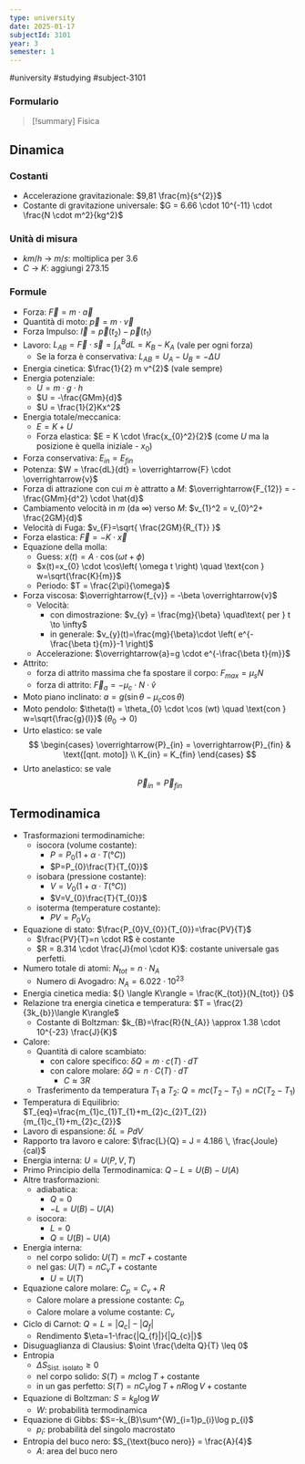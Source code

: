 ```yaml
---
type: university
date: 2025-01-17
subjectId: 3101
year: 3
semester: 1
---
```

#university #studying #subject-3101
### Formulario
> [!summary] Fisica

## Dinamica
### Costanti
- Accelerazione gravitazionale: $9,81 \frac{m}{s^{2}}$
- Costante di gravitazione universale: $G = 6.66 \cdot 10^{-11} \cdot \frac{N \cdot m^2}{kg^2}$
### Unità di misura
- $km/h$ -> $m/s$: moltiplica per $3.6$
- ${} C {}$ -> $K$: aggiungi $273.15$
### Formule
- Forza: $\overrightarrow{F} = m \cdot \overrightarrow{a}$
- Quantità di moto: $\overrightarrow{p}= m \cdot \overrightarrow{v}$
- Forza Impulso: $\overrightarrow{I} = \overrightarrow{p}(t_{2})-\overrightarrow{p}(t_{1})$
- Lavoro: $L_{AB}=\overrightarrow{F} \cdot \overrightarrow{s} =\int^{B}_{A}dL = K_{B} - K_{A}$ (vale per ogni forza)
	- Se la forza è conservativa: $L_{AB} = U_{A} - U_{B} = - \Delta U$
- Energia cinetica: $\frac{1}{2} m v^{2}$ (vale sempre)
- Energia potenziale:
	- $U = m \cdot g \cdot h$
	- $U = -\frac{GMm}{d}$
	- $U = \frac{1}{2}Kx^2$
- Energia totale/meccanica:
	- $E = K + U$
	- Forza elastica: $E = K \cdot \frac{x_{0}^2}{2}$ (come $U$ ma la posizione è quella iniziale - $x_{0}$)
- Forza conservativa: $E_{in} = E_{fin}$
- Potenza: $W = \frac{dL}{dt} = \overrightarrow{F} \cdot \overrightarrow{v}$
- Forza di attrazione con cui $m$ è attratto a $M$: $\overrightarrow{F_{12}} = - \frac{GMm}{d^2} \cdot \hat{d}$
- Cambiamento velocità in $m$ (da $\infty$) verso $M$: $v_{1}^2 = v_{0}^2+ \frac{2GM}{d}$
- Velocità di Fuga: $v_{F}=\sqrt{ \frac{2GM}{R_{T}} }$
- Forza elastica: $\overrightarrow{F}=-K \cdot \overrightarrow{x}$
- Equazione della molla:
	- Guess: $x(t)=A \cdot \cos(\omega t + \phi)$
	- $x(t)=x_{0} \cdot \cos\left( \omega t \right) \quad \text{con } w=\sqrt{\frac{K}{m}}$
	- Periodo: $T = \frac{2\pi}{\omega}$
- Forza viscosa: $\overrightarrow{f_{v}} = -\beta \overrightarrow{v}$
	- Velocità:
		- con dimostrazione: $v_{y} = \frac{mg}{\beta} \quad\text{ per } t \to \infty$
		- in generale: $v_{y}(t)=\frac{mg}{\beta}\cdot \left( e^{- \frac{\beta t}{m}}-1 \right)$
	- Accelerazione: $\overrightarrow{a}=g \cdot e^{-\frac{\beta t}{m}}$
- Attrito:
	- forza di attrito massima che fa spostare il corpo: $F_{max} = \mu_{s} N$
	- forza di attrito: $\overrightarrow{F}_{a}=- \mu_{c} \cdot N \cdot \hat{v}$
- Moto piano inclinato: $a = g(\sin \theta - \mu_{c}\cos \theta)$
- Moto pendolo: $\theta(t) = \theta_{0} \cdot \cos (wt) \quad \text{con } w=\sqrt{\frac{g}{l}}$ ($\theta_{0} \to 0$)
- Urto elastico: se vale  $$
\begin{cases}
\overrightarrow{P}_{in} = \overrightarrow{P}_{fin} & \text{[qnt. moto]} \\
K_{in} = K_{fin}
\end{cases}
$$
- Urto anelastico: se vale $$\overrightarrow{P}_{in} = \overrightarrow{P}_{fin}$$
## Termodinamica
- Trasformazioni termodinamiche:
	- isocora (volume costante):
		- $P=P_{0}(1+\alpha \cdot T(°C))$
		- $P=P_{0}\frac{T}{T_{0}}$
	- isobara (pressione costante):
		- $V=V_{0}(1+\alpha \cdot T(°C))$
		- $V=V_{0}\frac{T}{T_{0}}$
	- isoterma (temperature costante):
		- $PV = P_{0}V_{0}$
- Equazione di stato: $\frac{P_{0}V_{0}}{T_{0}}=\frac{PV}{T}$
	- $\frac{PV}{T}=n \cdot R$ è costante
	- $R = 8.314 \cdot \frac{J}{mol \cdot K}$: costante universale gas perfetti.
- Numero totale di atomi: $N_{tot}= n \cdot N_{A}$
	- Numero di Avogadro: $N_{A}= 6.022 \cdot 10^{23}$
- Energia cinetica media: ${} \langle K\rangle = \frac{K_{tot}}{N_{tot}} {}$
- Relazione tra energia cinetica e temperatura: $T = \frac{2}{3k_{b}}\langle K\rangle$
	- Costante di Boltzman: $k_{B}=\frac{R}{N_{A}} \approx 1.38 \cdot 10^{-23} \frac{J}{K}$
- Calore:
	- Quantità di calore scambiato:
		- con calore specifico: $\delta Q = m \cdot c(T) \cdot dT$
		- con calore molare: $\delta Q = n \cdot C(T) \cdot dT$
			- $C \approx 3R$
	- Trasferimento da temperatura $T_{1}$ a $T_{2}$: $Q = mc(T_{2}-T_{1})=nC(T_{2}-T_{1})$
- Temperatura di Equilibrio: $T_{eq}=\frac{m_{1}c_{1}T_{1}+m_{2}c_{2}T_{2}}{m_{1}c_{1}+m_{2}c_{2}}$
- Lavoro di espansione: $\delta L = PdV$
- Rapporto tra lavoro e calore: $\frac{L}{Q} = J = 4.186 \, \frac{Joule}{cal}$
- Energia interna: $U=U(P,V,T)$
- Primo Principio della Termodinamica: $Q - L = U(B)-U(A)$
- Altre trasformazioni:
	- adiabatica:
		- $Q = 0$
		- $-L = U(B)-U(A)$
	- isocora:
		- $L=0$
		- $Q = U(B)-U(A)$
- Energia interna: 
	- nel corpo solido: $U(T)=mcT+\text{costante}$
	- nel gas: ${} U(T)=nC_{v}T+\text{costante}$
		- $U = U(T)$
- Equazione calore molare: $C_{p} = C_{v}+R$
	- Calore molare a pressione costante: $C_{p}$
	- Calore molare a volume costante: $C_{v}$
- Ciclo di Carnot:  $Q=L = |Q_{c}|-|Q_{f}|$
	- Rendimento $\eta=1-\frac{|Q_{f}|}{|Q_{c}|}$
- Disuguaglianza di Clausius: $\oint \frac{\delta Q}{T} \leq 0$
- Entropia
	- $\Delta S_{\text{Sist. isolato}}\geq 0$
	- nel corpo solido: $S(T)=mc\log T + \text{costante}$
	- in un gas perfetto: $S(T)=nC_{V}\log T+nR\log V + \text{costante}$
- Equazione di Boltzman: $S=k_{B}\log W$
	- $W$: probabilità termodinamica
- Equazione di Gibbs: $S=-k_{B}\sum^{W}_{i=1}p_{i}\log p_{i}$
	- $p_{i}$: probabilità del singolo macrostato
- Entropia del buco nero: $S_{\text{buco nero}} = \frac{A}{4}$
	- $A$: area del buco nero
